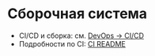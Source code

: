 # Сборочная система

- CI/CD и сборка: см. [DevOps → CI/CD](../devops/ci-cd.md)
- Подробности по CI: [CI README](../modules/infra/CI-README.md)
